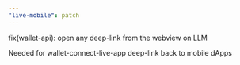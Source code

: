 ```yaml
---
"live-mobile": patch
---
```


fix(wallet-api): open any deep-link from the webview on LLM

Needed for wallet-connect-live-app deep-link back to mobile dApps
